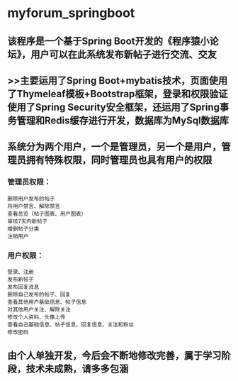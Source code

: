 # myforum_springboot  

## 该程序是一个基于Spring Boot开发的《程序猿小论坛》，用户可以在此系统发布新帖子进行交流、交友  

## >>主要运用了Spring Boot+mybatis技术，页面使用了Thymeleaf模板+Bootstrap框架，登录和权限验证使用了Spring Security安全框架，还运用了Spring事务管理和Redis缓存进行开发，数据库为MySql数据库  

## 系统分为两个用户，一个是管理员，另一个是用户，管理员拥有特殊权限，同时管理员也具有用户的权限  

  ### 管理员权限：  
  
    删除用户发布的帖子  
    将用户禁言、解除禁言  
    查看总览（帖子图表、用户图表）  
    审核7天内新帖子  
    增删帖子分类  
    注销用户  
    
  ### 用户权限： 
  
    登录、注册  
    发布新帖子  
    发布回复消息  
    删除自己发布的帖子、回复  
    查看其他用户基础信息、帖子信息  
    对其他用户关注、解除关注  
    修改个人资料、头像上传  
    查看自己基础信息、帖子信息、回复信息、关注和粉丝  
    修改密码  

## 由个人单独开发，今后会不断地修改完善，属于学习阶段，技术未成熟，请多多包涵
